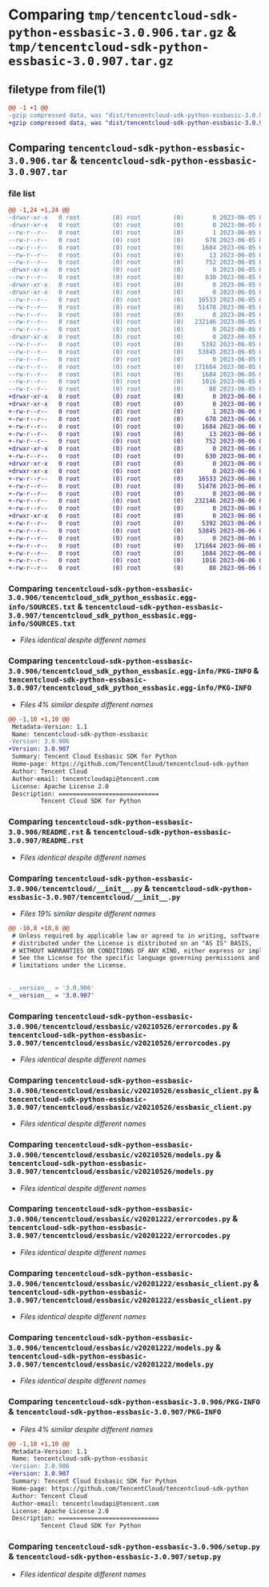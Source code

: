 # Comparing `tmp/tencentcloud-sdk-python-essbasic-3.0.906.tar.gz` & `tmp/tencentcloud-sdk-python-essbasic-3.0.907.tar.gz`

## filetype from file(1)

```diff
@@ -1 +1 @@
-gzip compressed data, was "dist/tencentcloud-sdk-python-essbasic-3.0.906.tar", last modified: Mon Jun  5 00:34:32 2023, max compression
+gzip compressed data, was "dist/tencentcloud-sdk-python-essbasic-3.0.907.tar", last modified: Tue Jun  6 02:26:52 2023, max compression
```

## Comparing `tencentcloud-sdk-python-essbasic-3.0.906.tar` & `tencentcloud-sdk-python-essbasic-3.0.907.tar`

### file list

```diff
@@ -1,24 +1,24 @@
-drwxr-xr-x   0 root         (0) root         (0)        0 2023-06-05 00:34:32.000000 tencentcloud-sdk-python-essbasic-3.0.906/
-drwxr-xr-x   0 root         (0) root         (0)        0 2023-06-05 00:34:32.000000 tencentcloud-sdk-python-essbasic-3.0.906/tencentcloud_sdk_python_essbasic.egg-info/
--rw-r--r--   0 root         (0) root         (0)        1 2023-06-05 00:34:32.000000 tencentcloud-sdk-python-essbasic-3.0.906/tencentcloud_sdk_python_essbasic.egg-info/dependency_links.txt
--rw-r--r--   0 root         (0) root         (0)      678 2023-06-05 00:34:32.000000 tencentcloud-sdk-python-essbasic-3.0.906/tencentcloud_sdk_python_essbasic.egg-info/SOURCES.txt
--rw-r--r--   0 root         (0) root         (0)     1684 2023-06-05 00:34:32.000000 tencentcloud-sdk-python-essbasic-3.0.906/tencentcloud_sdk_python_essbasic.egg-info/PKG-INFO
--rw-r--r--   0 root         (0) root         (0)       13 2023-06-05 00:34:32.000000 tencentcloud-sdk-python-essbasic-3.0.906/tencentcloud_sdk_python_essbasic.egg-info/top_level.txt
--rw-r--r--   0 root         (0) root         (0)      752 2023-06-05 00:34:32.000000 tencentcloud-sdk-python-essbasic-3.0.906/README.rst
-drwxr-xr-x   0 root         (0) root         (0)        0 2023-06-05 00:34:32.000000 tencentcloud-sdk-python-essbasic-3.0.906/tencentcloud/
--rw-r--r--   0 root         (0) root         (0)      630 2023-06-05 00:34:32.000000 tencentcloud-sdk-python-essbasic-3.0.906/tencentcloud/__init__.py
-drwxr-xr-x   0 root         (0) root         (0)        0 2023-06-05 00:34:32.000000 tencentcloud-sdk-python-essbasic-3.0.906/tencentcloud/essbasic/
-drwxr-xr-x   0 root         (0) root         (0)        0 2023-06-05 00:34:32.000000 tencentcloud-sdk-python-essbasic-3.0.906/tencentcloud/essbasic/v20210526/
--rw-r--r--   0 root         (0) root         (0)    16533 2023-06-05 00:34:32.000000 tencentcloud-sdk-python-essbasic-3.0.906/tencentcloud/essbasic/v20210526/errorcodes.py
--rw-r--r--   0 root         (0) root         (0)    51478 2023-06-05 00:34:32.000000 tencentcloud-sdk-python-essbasic-3.0.906/tencentcloud/essbasic/v20210526/essbasic_client.py
--rw-r--r--   0 root         (0) root         (0)        0 2023-06-05 00:34:32.000000 tencentcloud-sdk-python-essbasic-3.0.906/tencentcloud/essbasic/v20210526/__init__.py
--rw-r--r--   0 root         (0) root         (0)   232146 2023-06-05 00:34:32.000000 tencentcloud-sdk-python-essbasic-3.0.906/tencentcloud/essbasic/v20210526/models.py
--rw-r--r--   0 root         (0) root         (0)        0 2023-06-05 00:34:32.000000 tencentcloud-sdk-python-essbasic-3.0.906/tencentcloud/essbasic/__init__.py
-drwxr-xr-x   0 root         (0) root         (0)        0 2023-06-05 00:34:32.000000 tencentcloud-sdk-python-essbasic-3.0.906/tencentcloud/essbasic/v20201222/
--rw-r--r--   0 root         (0) root         (0)     5392 2023-06-05 00:34:32.000000 tencentcloud-sdk-python-essbasic-3.0.906/tencentcloud/essbasic/v20201222/errorcodes.py
--rw-r--r--   0 root         (0) root         (0)    53845 2023-06-05 00:34:32.000000 tencentcloud-sdk-python-essbasic-3.0.906/tencentcloud/essbasic/v20201222/essbasic_client.py
--rw-r--r--   0 root         (0) root         (0)        0 2023-06-05 00:34:32.000000 tencentcloud-sdk-python-essbasic-3.0.906/tencentcloud/essbasic/v20201222/__init__.py
--rw-r--r--   0 root         (0) root         (0)   171664 2023-06-05 00:34:32.000000 tencentcloud-sdk-python-essbasic-3.0.906/tencentcloud/essbasic/v20201222/models.py
--rw-r--r--   0 root         (0) root         (0)     1684 2023-06-05 00:34:32.000000 tencentcloud-sdk-python-essbasic-3.0.906/PKG-INFO
--rw-r--r--   0 root         (0) root         (0)     1016 2023-06-05 00:34:32.000000 tencentcloud-sdk-python-essbasic-3.0.906/setup.py
--rw-r--r--   0 root         (0) root         (0)       88 2023-06-05 00:34:32.000000 tencentcloud-sdk-python-essbasic-3.0.906/setup.cfg
+drwxr-xr-x   0 root         (0) root         (0)        0 2023-06-06 02:26:52.000000 tencentcloud-sdk-python-essbasic-3.0.907/
+drwxr-xr-x   0 root         (0) root         (0)        0 2023-06-06 02:26:52.000000 tencentcloud-sdk-python-essbasic-3.0.907/tencentcloud_sdk_python_essbasic.egg-info/
+-rw-r--r--   0 root         (0) root         (0)        1 2023-06-06 02:26:52.000000 tencentcloud-sdk-python-essbasic-3.0.907/tencentcloud_sdk_python_essbasic.egg-info/dependency_links.txt
+-rw-r--r--   0 root         (0) root         (0)      678 2023-06-06 02:26:52.000000 tencentcloud-sdk-python-essbasic-3.0.907/tencentcloud_sdk_python_essbasic.egg-info/SOURCES.txt
+-rw-r--r--   0 root         (0) root         (0)     1684 2023-06-06 02:26:52.000000 tencentcloud-sdk-python-essbasic-3.0.907/tencentcloud_sdk_python_essbasic.egg-info/PKG-INFO
+-rw-r--r--   0 root         (0) root         (0)       13 2023-06-06 02:26:52.000000 tencentcloud-sdk-python-essbasic-3.0.907/tencentcloud_sdk_python_essbasic.egg-info/top_level.txt
+-rw-r--r--   0 root         (0) root         (0)      752 2023-06-06 02:26:52.000000 tencentcloud-sdk-python-essbasic-3.0.907/README.rst
+drwxr-xr-x   0 root         (0) root         (0)        0 2023-06-06 02:26:52.000000 tencentcloud-sdk-python-essbasic-3.0.907/tencentcloud/
+-rw-r--r--   0 root         (0) root         (0)      630 2023-06-06 02:26:52.000000 tencentcloud-sdk-python-essbasic-3.0.907/tencentcloud/__init__.py
+drwxr-xr-x   0 root         (0) root         (0)        0 2023-06-06 02:26:52.000000 tencentcloud-sdk-python-essbasic-3.0.907/tencentcloud/essbasic/
+drwxr-xr-x   0 root         (0) root         (0)        0 2023-06-06 02:26:52.000000 tencentcloud-sdk-python-essbasic-3.0.907/tencentcloud/essbasic/v20210526/
+-rw-r--r--   0 root         (0) root         (0)    16533 2023-06-06 02:26:52.000000 tencentcloud-sdk-python-essbasic-3.0.907/tencentcloud/essbasic/v20210526/errorcodes.py
+-rw-r--r--   0 root         (0) root         (0)    51478 2023-06-06 02:26:52.000000 tencentcloud-sdk-python-essbasic-3.0.907/tencentcloud/essbasic/v20210526/essbasic_client.py
+-rw-r--r--   0 root         (0) root         (0)        0 2023-06-06 02:26:52.000000 tencentcloud-sdk-python-essbasic-3.0.907/tencentcloud/essbasic/v20210526/__init__.py
+-rw-r--r--   0 root         (0) root         (0)   232146 2023-06-06 02:26:52.000000 tencentcloud-sdk-python-essbasic-3.0.907/tencentcloud/essbasic/v20210526/models.py
+-rw-r--r--   0 root         (0) root         (0)        0 2023-06-06 02:26:52.000000 tencentcloud-sdk-python-essbasic-3.0.907/tencentcloud/essbasic/__init__.py
+drwxr-xr-x   0 root         (0) root         (0)        0 2023-06-06 02:26:52.000000 tencentcloud-sdk-python-essbasic-3.0.907/tencentcloud/essbasic/v20201222/
+-rw-r--r--   0 root         (0) root         (0)     5392 2023-06-06 02:26:52.000000 tencentcloud-sdk-python-essbasic-3.0.907/tencentcloud/essbasic/v20201222/errorcodes.py
+-rw-r--r--   0 root         (0) root         (0)    53845 2023-06-06 02:26:52.000000 tencentcloud-sdk-python-essbasic-3.0.907/tencentcloud/essbasic/v20201222/essbasic_client.py
+-rw-r--r--   0 root         (0) root         (0)        0 2023-06-06 02:26:52.000000 tencentcloud-sdk-python-essbasic-3.0.907/tencentcloud/essbasic/v20201222/__init__.py
+-rw-r--r--   0 root         (0) root         (0)   171664 2023-06-06 02:26:52.000000 tencentcloud-sdk-python-essbasic-3.0.907/tencentcloud/essbasic/v20201222/models.py
+-rw-r--r--   0 root         (0) root         (0)     1684 2023-06-06 02:26:52.000000 tencentcloud-sdk-python-essbasic-3.0.907/PKG-INFO
+-rw-r--r--   0 root         (0) root         (0)     1016 2023-06-06 02:26:52.000000 tencentcloud-sdk-python-essbasic-3.0.907/setup.py
+-rw-r--r--   0 root         (0) root         (0)       88 2023-06-06 02:26:52.000000 tencentcloud-sdk-python-essbasic-3.0.907/setup.cfg
```

### Comparing `tencentcloud-sdk-python-essbasic-3.0.906/tencentcloud_sdk_python_essbasic.egg-info/SOURCES.txt` & `tencentcloud-sdk-python-essbasic-3.0.907/tencentcloud_sdk_python_essbasic.egg-info/SOURCES.txt`

 * *Files identical despite different names*

### Comparing `tencentcloud-sdk-python-essbasic-3.0.906/tencentcloud_sdk_python_essbasic.egg-info/PKG-INFO` & `tencentcloud-sdk-python-essbasic-3.0.907/tencentcloud_sdk_python_essbasic.egg-info/PKG-INFO`

 * *Files 4% similar despite different names*

```diff
@@ -1,10 +1,10 @@
 Metadata-Version: 1.1
 Name: tencentcloud-sdk-python-essbasic
-Version: 3.0.906
+Version: 3.0.907
 Summary: Tencent Cloud Essbasic SDK for Python
 Home-page: https://github.com/TencentCloud/tencentcloud-sdk-python
 Author: Tencent Cloud
 Author-email: tencentcloudapi@tencent.com
 License: Apache License 2.0
 Description: ============================
         Tencent Cloud SDK for Python
```

### Comparing `tencentcloud-sdk-python-essbasic-3.0.906/README.rst` & `tencentcloud-sdk-python-essbasic-3.0.907/README.rst`

 * *Files identical despite different names*

### Comparing `tencentcloud-sdk-python-essbasic-3.0.906/tencentcloud/__init__.py` & `tencentcloud-sdk-python-essbasic-3.0.907/tencentcloud/__init__.py`

 * *Files 19% similar despite different names*

```diff
@@ -10,8 +10,8 @@
 # Unless required by applicable law or agreed to in writing, software
 # distributed under the License is distributed on an "AS IS" BASIS,
 # WITHOUT WARRANTIES OR CONDITIONS OF ANY KIND, either express or implied.
 # See the License for the specific language governing permissions and
 # limitations under the License.
 
 
-__version__ = '3.0.906'
+__version__ = '3.0.907'
```

### Comparing `tencentcloud-sdk-python-essbasic-3.0.906/tencentcloud/essbasic/v20210526/errorcodes.py` & `tencentcloud-sdk-python-essbasic-3.0.907/tencentcloud/essbasic/v20210526/errorcodes.py`

 * *Files identical despite different names*

### Comparing `tencentcloud-sdk-python-essbasic-3.0.906/tencentcloud/essbasic/v20210526/essbasic_client.py` & `tencentcloud-sdk-python-essbasic-3.0.907/tencentcloud/essbasic/v20210526/essbasic_client.py`

 * *Files identical despite different names*

### Comparing `tencentcloud-sdk-python-essbasic-3.0.906/tencentcloud/essbasic/v20210526/models.py` & `tencentcloud-sdk-python-essbasic-3.0.907/tencentcloud/essbasic/v20210526/models.py`

 * *Files identical despite different names*

### Comparing `tencentcloud-sdk-python-essbasic-3.0.906/tencentcloud/essbasic/v20201222/errorcodes.py` & `tencentcloud-sdk-python-essbasic-3.0.907/tencentcloud/essbasic/v20201222/errorcodes.py`

 * *Files identical despite different names*

### Comparing `tencentcloud-sdk-python-essbasic-3.0.906/tencentcloud/essbasic/v20201222/essbasic_client.py` & `tencentcloud-sdk-python-essbasic-3.0.907/tencentcloud/essbasic/v20201222/essbasic_client.py`

 * *Files identical despite different names*

### Comparing `tencentcloud-sdk-python-essbasic-3.0.906/tencentcloud/essbasic/v20201222/models.py` & `tencentcloud-sdk-python-essbasic-3.0.907/tencentcloud/essbasic/v20201222/models.py`

 * *Files identical despite different names*

### Comparing `tencentcloud-sdk-python-essbasic-3.0.906/PKG-INFO` & `tencentcloud-sdk-python-essbasic-3.0.907/PKG-INFO`

 * *Files 4% similar despite different names*

```diff
@@ -1,10 +1,10 @@
 Metadata-Version: 1.1
 Name: tencentcloud-sdk-python-essbasic
-Version: 3.0.906
+Version: 3.0.907
 Summary: Tencent Cloud Essbasic SDK for Python
 Home-page: https://github.com/TencentCloud/tencentcloud-sdk-python
 Author: Tencent Cloud
 Author-email: tencentcloudapi@tencent.com
 License: Apache License 2.0
 Description: ============================
         Tencent Cloud SDK for Python
```

### Comparing `tencentcloud-sdk-python-essbasic-3.0.906/setup.py` & `tencentcloud-sdk-python-essbasic-3.0.907/setup.py`

 * *Files identical despite different names*

